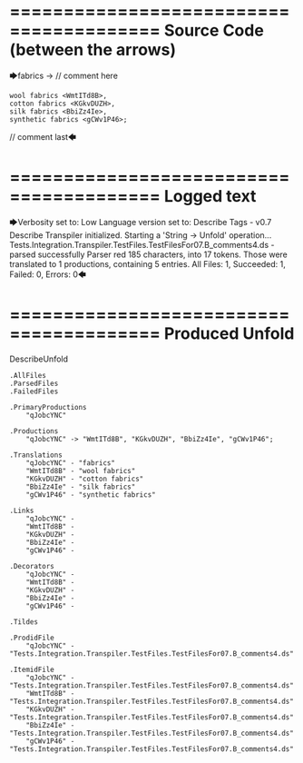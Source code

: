 ========================================
Source Code (between the arrows)
========================================

🡆fabrics <qJobcYNC> -> // comment here

    wool fabrics <WmtITd8B>,
    cotton fabrics <KGkvDUZH>,
    silk fabrics <BbiZz4Ie>,
    synthetic fabrics <gCWv1P46>;

// comment last🡄

========================================
Logged text
========================================

🡆Verbosity set to: Low
Language version set to: Describe Tags - v0.7
Describe Transpiler initialized.
Starting a 'String -> Unfold' operation...
Tests.Integration.Transpiler.TestFiles.TestFilesFor07.B_comments4.ds - parsed successfully
Parser red 185 characters, into 17 tokens.
Those were translated to 1 productions, containing 5 entries.
All Files: 1, Succeeded: 1, Failed: 0, Errors: 0🡄

========================================
Produced Unfold
========================================

DescribeUnfold

    .AllFiles
    .ParsedFiles
    .FailedFiles

    .PrimaryProductions
        "qJobcYNC" 

    .Productions
        "qJobcYNC" -> "WmtITd8B", "KGkvDUZH", "BbiZz4Ie", "gCWv1P46";

    .Translations
        "qJobcYNC" - "fabrics"
        "WmtITd8B" - "wool fabrics"
        "KGkvDUZH" - "cotton fabrics"
        "BbiZz4Ie" - "silk fabrics"
        "gCWv1P46" - "synthetic fabrics"

    .Links
        "qJobcYNC" - 
        "WmtITd8B" - 
        "KGkvDUZH" - 
        "BbiZz4Ie" - 
        "gCWv1P46" - 

    .Decorators
        "qJobcYNC" - 
        "WmtITd8B" - 
        "KGkvDUZH" - 
        "BbiZz4Ie" - 
        "gCWv1P46" - 

    .Tildes

    .ProdidFile
        "qJobcYNC" - "Tests.Integration.Transpiler.TestFiles.TestFilesFor07.B_comments4.ds"

    .ItemidFile
        "qJobcYNC" - "Tests.Integration.Transpiler.TestFiles.TestFilesFor07.B_comments4.ds"
        "WmtITd8B" - "Tests.Integration.Transpiler.TestFiles.TestFilesFor07.B_comments4.ds"
        "KGkvDUZH" - "Tests.Integration.Transpiler.TestFiles.TestFilesFor07.B_comments4.ds"
        "BbiZz4Ie" - "Tests.Integration.Transpiler.TestFiles.TestFilesFor07.B_comments4.ds"
        "gCWv1P46" - "Tests.Integration.Transpiler.TestFiles.TestFilesFor07.B_comments4.ds"

